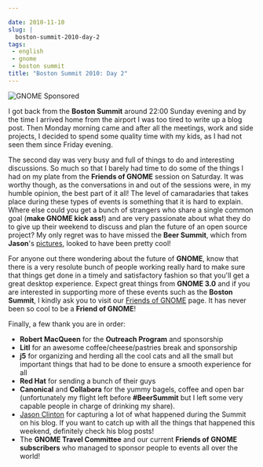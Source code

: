 ```yaml
---

date: 2010-11-10
slug: |
  boston-summit-2010-day-2
tags:
 - english
 - gnome
 - boston summit
title: "Boston Summit 2010: Day 2"
---
```

![GNOME Sponsored](http://www.ogmaciel.com/wp-content/uploads/2009/06/sponsored-badge-simple.png)

I got back from the **Boston Summit** around 22:00 Sunday evening and by
the time I arrived home from the airport I was too tired to write up a
blog post. Then Monday morning came and after all the meetings, work and
side projects, I decided to spend some quality time with my kids, as I
had not seen them since Friday evening.

The second day was very busy and full of things to do and interesting
discussions. So much so that I barely had time to do some of the things
I had on my plate from the **Friends of GNOME** session on Saturday. It
was worthy though, as the conversations in and out of the sessions were,
in my humble opinion, the best part of it all! The level of camaradaries
that takes place during these types of events is something that it is
hard to explain. Where else could you get a bunch of strangers who share
a single common goal (**make GNOME kick ass!**) and are very passionate
about what they do to give up their weekend to discuss and plan the
future of an open source project? My only regret was to have missed the
**Beer Summit**, which from **Jason**\'s
[pictures](http://picasaweb.google.com/112619769298041222140/GNOMESummit2010?authkey=Gv1sRgCI-wzYfckq-IRg&feat=directlink),
looked to have been pretty cool!

For anyone out there wondering about the future of **GNOME**, know that
there is a very resolute bunch of people working really hard to make
sure that things get done in a timely and satisfactory fashion so that
you'll get a great desktop experience. Expect great things from **GNOME
3.0** and if you are interested in supporting more of these events such
as the **Boston Summit**, I kindly ask you to visit our [Friends of
GNOME](http://www.gnome.org/friends) page. It has never been so cool to
be a **Friend of GNOME**!

Finally, a few thank you are in order:

-   **Robert MacQueen** for the **Outreach Program** and sponsorship
-   **Litl** for an awesome coffee/cheese/pastries break and sponsorship
-   **j5** for organizing and herding all the cool cats and all the
    small but important things that had to be done to ensure a smooth
    experience for all
-   **Red Hat** for sending a bunch of their guys
-   **Canonical** and **Collabora** for the yummy bagels, coffee and
    open bar (unfortunately my flight left before **\#BeerSummit** but I
    left some very capable people in charge of drinking my share).
-   [Jason Clinton](http://jasondclinton.livejournal.com/) for capturing
    a lot of what happened during the Summit on his blog. If you want to
    catch up with all the things that happened this weekend, definitely
    check his blog posts!
-   The **GNOME Travel Committee** and our current **Friends of GNOME
    subscribers** who managed to sponsor people to events all over the
    world!
